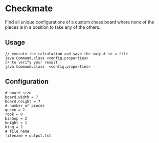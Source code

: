 # Checkmate
Find all unique configurations of a custom chess board where none of the pieces is in a position to take any of the others.

## Usage
	
	// execute the calculation and save the output to a file
	java Command.class <config.properties>
	// to verify your result
	java Command.class  <config.properties>
	
## Configuration

	# board size
	board.width = 7
	board.height = 7
	# number of pieces
	queen = 2
	rook = 0
	bishop = 2
	knight = 1
	king = 2
	# file name
	filename = output.txt